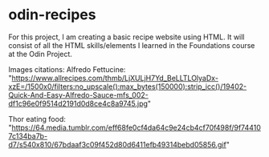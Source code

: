 # odin-recipes
For this project, I am creating a basic recipe website using HTML. It will consist of all the HTML skills/elements I learned in the Foundations course at the Odin Project.

Images citations: 
Alfredo Fettucine: "https://www.allrecipes.com/thmb/LjXULjH7Yd_BeLLTLOlyaDx-xzE=/1500x0/filters:no_upscale():max_bytes(150000):strip_icc()/19402-Quick-And-Easy-Alfredo-Sauce-mfs_002-df1c96e0f9514d2191d0d8ce4c8a9745.jpg"

Thor eating food: "https://64.media.tumblr.com/eff68fe0cf4da64c9e24cb4cf70f498f/9f744107c134ba7b-d7/s540x810/67bdaaf3c09f452d80d6411efb49314bebd05856.gif"

